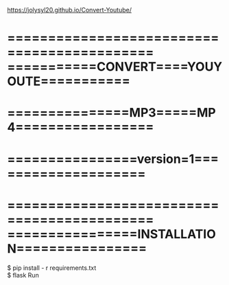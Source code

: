 https://jolysyl20.github.io/Convert-Youtube/

============================================
===========CONVERT====YOUYOUTE===========
============================================
===============MP3=====MP4=================
============================================
================version=1====================
============================================
 
============================================
================INSTALLATION================
============================================

 $ pip install - r requirements.txt  
 $ flask Run
                                                                                                   
                                                                                                   
                                                                                                   
                                                                                                   
                                                                                                   
                                                                                                   
                                                                                                   

